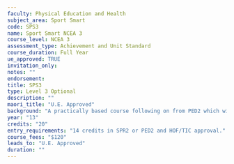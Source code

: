 ```yaml
---
faculty: Physical Education and Health
subject_area: Sport Smart
code: SPS3
name: Sport Smart NCEA 3
course_level: NCEA 3
assessment_type: Achievement and Unit Standard
course_duration: Full Year
ue_approved: TRUE
invitation_only: 
notes: ""
endorsement: 
title: SPS3
type: Level 3 Optional
description: ""
maori_title: "U.E. Approved"
background: "A practically based course following on from PED2 which will provide opportunities for students interested in a career related to Sports Management, Sports Officiating, Sport Teaching/Coaching and Outdoor Education. All assessments are Internal."
year: "13"
credits: "20"
entry_requirements: "14 credits in SPR2 or PED2 and HOF/TIC approval."
course_fees: "$120"
leads_to: "U.E. Approved"
duration: ""
---
```

